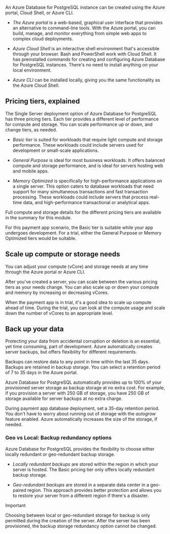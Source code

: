 An Azure Database for PostgreSQL instance can be created using the Azure portal, Cloud Shell, or Azure CLI.

- *The Azure portal* is a web-based, graphical user interface that provides an alternative to command-line tools. With the Azure portal, you can build, manage, and monitor everything from simple web apps to complex cloud deployments.

- *Azure Cloud Shell* is an interactive shell environment that's accessible through your browser. Bash and PowerShell work with Cloud Shell. It has preinstalled commands for creating and configuring Azure Database for PostgreSQL instances. There's no need to install anything on your local environment.

- *Azure CLI* can be installed locally, giving you the same functionality as the Azure Cloud Shell.

## Pricing tiers, explained

The Single Server deployment option of Azure Database for PostgreSQL has three pricing tiers. Each tier provides a different level of performance for compute and storage. You can scale performance up or down, and change tiers, as needed.

- *Basic tier* is suited for workloads that require light compute and storage performance. These workloads could include servers used for development or small-scale applications.

- *General Purpose* is ideal for most business workloads. It offers balanced compute and storage performance, and is ideal for servers hosting web and mobile apps.

- *Memory Optimized* is specifically for high-performance applications on a single server. This option caters to database workloads that need support for many simultaneous transactions and fast transaction processing. These workloads could include servers that process real-time data, and high-performance transactional or analytical apps.

Full compute and storage details for the different pricing tiers are available in the summary for this module.

For this payment app scenario, the Basic tier is suitable while your app undergoes development. For a trial, either the General Purpose or Memory Optimized tiers would be suitable.

## Scale up compute or storage needs

You can adjust your compute (vCore) and storage needs at any time through the Azure portal or Azure CLI.

After you've created a server, you can scale between the various pricing tiers as your needs change. You can also scale up or down your compute and memory by increasing or decreasing vCores.

When the payment app is in trial, it's a good idea to scale up compute ahead of time. During the trial, you can look at the compute usage and scale down the number of vCores to an appropriate level.

## Back up your data

Protecting your data from accidental corruption or deletion is an essential, yet time consuming, part of development. Azure automatically creates server backups, but offers flexibility for different requirements.

Backups can restore data to any point in time within the last 35 days. Backups are retained in backup storage. You can select a retention period of 7 to 35 days in the Azure portal.

Azure Database for PostgreSQL automatically provides up to 100% of your provisioned server storage as backup storage at no extra cost. For example, if you provision a server with 250 GB of storage, you have 250 GB of storage available for server backups at no extra charge.

During payment app database deployment, set a 35-day retention period. You don't have to worry about running out of storage with the *autogrow* feature enabled. Azure automatically increases the size of the storage, if needed.

### Geo vs Local: Backup redundancy options

Azure Database for PostgreSQL provides the flexibility to choose either locally redundant or geo-redundant backup storage.

- *Locally redundant backups* are stored within the region in which your server is hosted. The Basic pricing tier only offers locally redundant backup storage.

- *Geo-redundant backups* are stored in a separate data center in a geo-paired region. This approach provides better protection and allows you to restore your server from a different region if there's a disaster.

> [!IMPORTANT]
> Choosing between local or geo-redundant storage for backup is only permitted during the creation of the server. After the server has been provisioned, the backup storage redundancy option cannot be changed.
